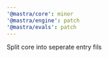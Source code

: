 ```yaml
---
'@mastra/core': minor
'@mastra/engine': patch
'@mastra/evals': patch
---
```


Split core into seperate entry fils
